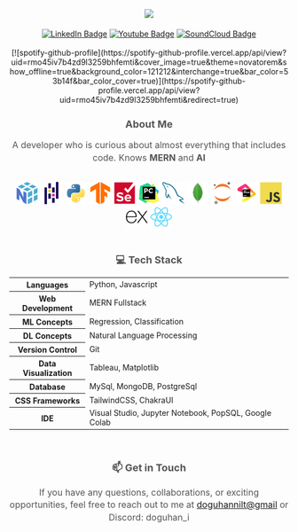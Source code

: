 <div id="header" align="center">
   <img src="https://media.giphy.com/media/v1.Y2lkPTc5MGI3NjExa2ljZWY5NDZhaHpycHFhMXRtbGxvYTZ0dzdhcDJod3lpaG5tY3dmeSZlcD12MV9pbnRlcm5hbF9naWZfYnlfaWQmY3Q9Zw/f3iwJFOVOwuy7K6FFw/giphy.gif" width="300"/>
</div>
<br>
<div id="badges" align="center">
  <a href="https://www.linkedin.com/in/doguhan-ilter-350008258/)"><img src="https://img.shields.io/badge/LinkedIn-blue?style=for-the-badge&logo=linkedin&logoColor=white" alt="LinkedIn Badge"/></a>
  <a href="https://www.youtube.com/watch?v=8nXqcugV2Y4&t=6s"><img src="https://img.shields.io/badge/YouTube-red?style=for-the-badge&logo=youtube&logoColor=white" alt="Youtube Badge"/></a>
  <a href="https://soundcloud.com/asluna"><img src="https://img.shields.io/badge/SoundCloud-orange?style=for-the-badge&logo=soundcloud&logoColor=white" alt="SoundCloud Badge"/></a>
</div>
<br>
<div id="header" align="center">
   [![spotify-github-profile](https://spotify-github-profile.vercel.app/api/view?uid=rmo45iv7b4zd9l3259bhfemti&cover_image=true&theme=novatorem&show_offline=true&background_color=121212&interchange=true&bar_color=53b14f&bar_color_cover=true)](https://spotify-github-profile.vercel.app/api/view?uid=rmo45iv7b4zd9l3259bhfemti&redirect=true)
</div>
<div align="center">
   <h3 style="font-size: 18px; color: #555; margin-bottom: 10px;" align="center">About Me</h3>
   <p style="font-size: 16px; color: #555; line-height: 1.4; text-align: center;">
      A developer who is curious about almost everything that includes code. Knows <strong>MERN</strong> and <strong>AI</strong>
   </p>
</div>
<br>
<div align="center">
   <img src="https://github.com/devicons/devicon/blob/master/icons/numpy/numpy-original.svg"width="40" height="40" ></img>
   <img src= "https://github.com/devicons/devicon/blob/master/icons/pandas/pandas-original.svg"width="40" height="40"></img>
   <img src= "https://github.com/devicons/devicon/blob/master/icons/python/python-original.svg"width="40" height="40"></img>
   <img src= "https://github.com/devicons/devicon/blob/master/icons/tensorflow/tensorflow-original.svg"width="40" height="40"></img>
   <img src="https://github.com/devicons/devicon/blob/master/icons/selenium/selenium-original.svg"width="40" height="40"></img>
   <img src="https://github.com/devicons/devicon/blob/master/icons/pycharm/pycharm-original.svg"width="40" height="40"></img>
   <img src="https://github.com/devicons/devicon/blob/master/icons/mysql/mysql-original.svg"width="40" height="40"></img>
   <img src="https://github.com/devicons/devicon/blob/master/icons/mongodb/mongodb-original.svg"width="40" height="40"></img>
   <img src="https://github.com/devicons/devicon/blob/master/icons/jupyter/jupyter-original.svg"width="40" height="40"></img>
   <img src="https://github.com/devicons/devicon/blob/master/icons/jetbrains/jetbrains-original.svg"width="40" height="40"></img>
   <img src="https://github.com/devicons/devicon/blob/master/icons/javascript/javascript-original.svg"width="40" height="40"></img>
   <img src="https://github.com/devicons/devicon/blob/master/icons/express/express-original.svg"width="40" height="40"></img>
   <img src="https://github.com/devicons/devicon/blob/master/icons/react/react-original.svg"width="40" height="40"></img> 
</div>
<br>
<!-- Languages and Tools section -->
<h3 style="font-size: 18px; color: #555; margin-bottom: 10px;" align="center">💻 Tech Stack</h3>
<div align="center">
   <table>
      <tr>
         <th>Languages</th>
         <td>Python, Javascript</td>
      </tr>
      <tr>
         <th>Web Development</th>
         <td>MERN Fullstack</td>
      </tr>
      <tr>
         <th>ML Concepts</th>
         <td>Regression, Classification</td>
      </tr>
      <tr>
         <th>DL Concepts</th>
         <td>Natural Language Processing</td>
      </tr>
      <tr>
         <th>Version Control</th>
         <td>Git</td>
      </tr>
      <tr>
         <th>Data Visualization</th>
         <td>Tableau, Matplotlib</td>
      </tr>
      <tr>
         <th>Database</th>
         <td>MySql, MongoDB, PostgreSql</td>
      </tr>
      <tr>
         <th>CSS Frameworks</th>
         <td>TailwindCSS, ChakraUI</td>
      </tr>
      <tr>
         <th>IDE</th>
         <td>Visual Studio, Jupyter Notebook, PopSQL, Google Colab</td>
      </tr>
   </table>
</div>
<br>
<!-- Contact Information section -->
<h3 style="font-size: 18px; color: #555; margin-bottom: 10px;" align="center">📫 Get in Touch</h3>
<div align="center">
   <p style="font-size: 16px; color: #555; line-height: 1.4; text-align: center;">
      If you have any questions, collaborations, or exciting opportunities, feel free to reach out to me at
      <a href="mailto:doguhannilt@gmail.com">doguhannilt@gmail</a> or Discord: doguhan_i
   </p>
</div>
</div>
